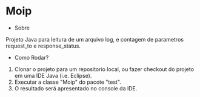# Moip

* Sobre

Projeto Java para leitura de um arquivo log, e contagem de parametros request_to e response_status.

* Como Rodar?

1. Clonar o projeto para um repositorio local, ou fazer checkout do projeto em uma IDE Java (i.e. Eclipse).
2. Executar a classe "Moip" do pacote "test".
3. O resultado será apresentado no console da IDE.
